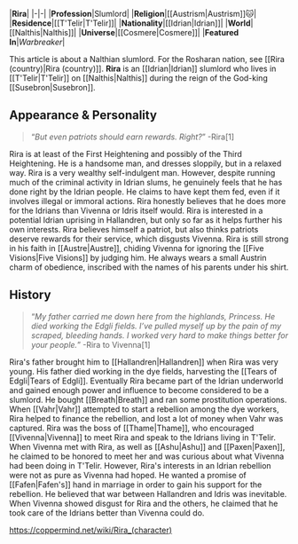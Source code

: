 |**Rira**|
|-|-|
|**Profession**|Slumlord|
|**Religion**|[[Austrism\|Austrism]]🐱︎|
|**Residence**|[[T'Telir\|T'Telir]]|
|**Nationality**|[[Idrian\|Idrian]]|
|**World**|[[Nalthis\|Nalthis]]|
|**Universe**|[[Cosmere\|Cosmere]]|
|**Featured In**|*Warbreaker*|

This article is about a Nalthian slumlord. For the Rosharan nation, see [[Rira (country)\|Rira (country)]].
**Rira** is an [[Idrian\|Idrian]] slumlord who lives in [[T'Telir\|T'Telir]] on [[Nalthis\|Nalthis]] during the reign of the God-king [[Susebron\|Susebron]].

## Appearance & Personality
>“*But even patriots should earn rewards. Right?*”
\-Rira[1]


Rira is at least of the First Heightening and possibly of the Third Heightening. He is a handsome man, and dresses sloppily, but in a relaxed way.
Rira is a very wealthy self-indulgent man. However, despite running much of the criminal activity in Idrian slums, he genuinely feels that he has done right by the Idrian people. He claims to have kept them fed, even if it involves illegal or immoral actions. Rira honestly believes that he does more for the Idrians than Vivenna or Idris itself would. Rira is interested in a potential Idrian uprising in Hallandren, but only so far as it helps further his own interests. Rira believes himself a patriot, but also thinks patriots deserve rewards for their service, which disgusts Vivenna.
Rira is still strong in his faith in [[Austre\|Austre]], chiding Vivenna for ignoring the [[Five Visions\|Five Visions]] by judging him. He always wears a small Austrin charm of obedience, inscribed with the names of his parents under his shirt.

## History
>“*My father carried me down here from the highlands, Princess. He died working the Edgli fields. I’ve pulled myself up by the pain of my scraped, bleeding hands. I worked very hard to make things better for your people.*”
\-Rira to Vivenna[1]


Rira's father brought him to [[Hallandren\|Hallandren]] when Rira was very young. His father died working in the dye fields, harvesting the [[Tears of Edgli\|Tears of Edgli]]. Eventually Rira became part of the Idrian underworld and gained enough power and influence to become considered to be a slumlord. He bought [[Breath\|Breath]] and ran some prostitution operations.
When [[Vahr\|Vahr]] attempted to start a rebellion among the dye workers, Rira helped to finance the rebellion, and lost a lot of money when Vahr was captured. Rira was the boss of [[Thame\|Thame]], who encouraged [[Vivenna\|Vivenna]] to meet Rira and speak to the Idrians living in T'Telir. When Vivenna met with Rira, as well as [[Ashu\|Ashu]] and [[Paxen\|Paxen]], he claimed to be honored to meet her and was curious about what Vivenna had been doing in T'Telir.
However, Rira's interests in an Idrian rebellion were not as pure as Vivenna had hoped. He wanted a promise of [[Fafen\|Fafen's]] hand in marriage in order to gain his support for the rebellion. He believed that war between Hallandren and Idris was inevitable. When Vivenna showed disgust for Rira and the others, he claimed that he took care of the Idrians better than Vivenna could do.



https://coppermind.net/wiki/Rira_(character)